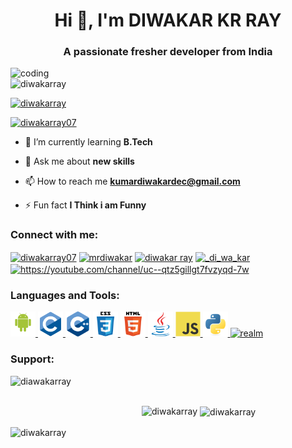 <h1 align="center">Hi 👋, I'm DIWAKAR KR RAY</h1>
<h3 align="center">A passionate fresher developer from India</h3>
<img align="right" alt="coding" width="1000" src="https://miro.medium.com/max/1400/0*C-cPP9D2MIyeexAT.gif">
<p align="left"> <img src="https://komarev.com/ghpvc/?username=diwakarray&label=Profile%20views&color=0e75b6&style=flat" alt="diwakarray" /> </p>

<p align="left"> <a href="https://github.com/ryo-ma/github-profile-trophy"><img src="https://github-profile-trophy.vercel.app/?username=diwakarray" alt="diwakarray" /></a> </p>

<p align="left"> <a href="https://twitter.com/diwakarray07" target="blank"><img src="https://img.shields.io/twitter/follow/diwakarray07?logo=twitter&style=for-the-badge" alt="diwakarray07" /></a> </p>

- 🌱 I’m currently learning **B.Tech**

- 💬 Ask me about **new skills**

- 📫 How to reach me **kumardiwakardec@gmail.com**

- ⚡ Fun fact **I Think i am Funny**

<h3 align="left">Connect with me:</h3>
<p align="left">
<a href="https://twitter.com/diwakarray07" target="blank"><img align="center" src="https://raw.githubusercontent.com/rahuldkjain/github-profile-readme-generator/master/src/images/icons/Social/twitter.svg" alt="diwakarray07" height="30" width="40" /></a>
<a href="https://linkedin.com/in/mrdiwakar" target="blank"><img align="center" src="https://raw.githubusercontent.com/rahuldkjain/github-profile-readme-generator/master/src/images/icons/Social/linked-in-alt.svg" alt="mrdiwakar" height="30" width="40" /></a>
<a href="https://www.facebook.com/diwakar.ray.146" target="blank"><img align="center" src="https://raw.githubusercontent.com/rahuldkjain/github-profile-readme-generator/master/src/images/icons/Social/facebook.svg" alt="diwakar ray" height="30" width="40" /></a>
<a href="https://instagram.com/_di_wa_kar" target="blank"><img align="center" src="https://raw.githubusercontent.com/rahuldkjain/github-profile-readme-generator/master/src/images/icons/Social/instagram.svg" alt="_di_wa_kar" height="30" width="40" /></a>
<a href="https://youtube.com/channel/UC--qTZ5giLlgt7fvZyqD-7w" target="blank"><img align="center" src="https://raw.githubusercontent.com/rahuldkjain/github-profile-readme-generator/master/src/images/icons/Social/youtube.svg" alt="https://youtube.com/channel/uc--qtz5gillgt7fvzyqd-7w" height="30" width="40" /></a>
</p>

<h3 align="left">Languages and Tools:</h3>
<p align="left"> <a href="https://developer.android.com" target="_blank" rel="noreferrer"> <img src="https://raw.githubusercontent.com/devicons/devicon/master/icons/android/android-original-wordmark.svg" alt="android" width="40" height="40"/> </a> <a href="https://www.cprogramming.com/" target="_blank" rel="noreferrer"> <img src="https://raw.githubusercontent.com/devicons/devicon/master/icons/c/c-original.svg" alt="c" width="40" height="40"/> </a> <a href="https://www.w3schools.com/cpp/" target="_blank" rel="noreferrer"> <img src="https://raw.githubusercontent.com/devicons/devicon/master/icons/cplusplus/cplusplus-original.svg" alt="cplusplus" width="40" height="40"/> </a> <a href="https://www.w3schools.com/css/" target="_blank" rel="noreferrer"> <img src="https://raw.githubusercontent.com/devicons/devicon/master/icons/css3/css3-original-wordmark.svg" alt="css3" width="40" height="40"/> </a> <a href="https://www.w3.org/html/" target="_blank" rel="noreferrer"> <img src="https://raw.githubusercontent.com/devicons/devicon/master/icons/html5/html5-original-wordmark.svg" alt="html5" width="40" height="40"/> </a> <a href="https://www.java.com" target="_blank" rel="noreferrer"> <img src="https://raw.githubusercontent.com/devicons/devicon/master/icons/java/java-original.svg" alt="java" width="40" height="40"/> </a> <a href="https://developer.mozilla.org/en-US/docs/Web/JavaScript" target="_blank" rel="noreferrer"> <img src="https://raw.githubusercontent.com/devicons/devicon/master/icons/javascript/javascript-original.svg" alt="javascript" width="40" height="40"/> </a> <a href="https://www.python.org" target="_blank" rel="noreferrer"> <img src="https://raw.githubusercontent.com/devicons/devicon/master/icons/python/python-original.svg" alt="python" width="40" height="40"/> </a> <a href="https://realm.io/" target="_blank" rel="noreferrer"> <img src="https://raw.githubusercontent.com/bestofjs/bestofjs-webui/8665e8c267a0215f3159df28b33c365198101df5/public/logos/realm.svg" alt="realm" width="40" height="40"/> </a> </p>

<h3 align="left">Support:</h3>
<p><a href="https://www.buymeacoffee.com/diawakarray"> <img align="left" src="https://cdn.buymeacoffee.com/buttons/v2/default-yellow.png" height="50" width="210" alt="diawakarray" /></a></p><br><br>

<p><img align="left" src="https://github-readme-stats.vercel.app/api/top-langs?username=diwakarray&show_icons=true&locale=en&layout=compact" alt="diwakarray" /></p>

<p>&nbsp;<img align="center" src="https://github-readme-stats.vercel.app/api?username=diwakarray&show_icons=true&locale=en" alt="diwakarray" /></p>

<p><img align="center" src="https://github-readme-streak-stats.herokuapp.com/?user=diwakarray&" alt="diwakarray" /></p>
